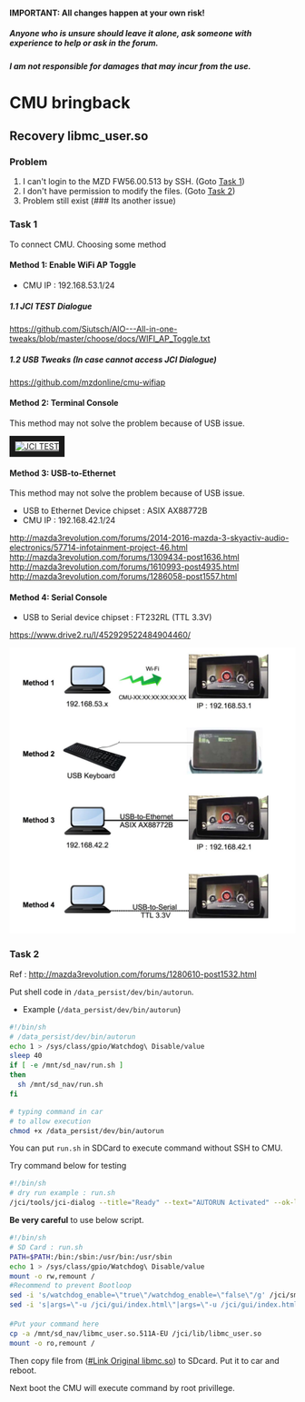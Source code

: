 #### IMPORTANT: All changes happen at your own risk!
##### Anyone who is unsure should leave it alone, ask someone with experience to help or ask in the forum.
##### I am not responsible for damages that may incur from the use.

# CMU bringback

## Recovery libmc_user.so

### Problem
1. I can't login to the MZD FW56.00.513 by SSH. (Goto [Task 1](#task-1))
2. I don't have permission to modify the files. (Goto [Task 2](#task-2))
3. Problem still exist (### Its another issue)

### Task 1
To connect CMU. Choosing some method

#### Method 1: Enable WiFi AP Toggle
- CMU IP : 192.168.53.1/24

##### 1.1 JCI TEST Dialogue 
https://github.com/Siutsch/AIO---All-in-one-tweaks/blob/master/choose/docs/WIFI_AP_Toggle.txt

##### 1.2 USB Tweaks (In case cannot access JCI Dialogue)
https://github.com/mzdonline/cmu-wifiap

#### Method 2: Terminal Console

This method may not solve the problem because of USB issue.

<a href="http://www.youtube.com/watch?feature=player_embedded&v=M-iJLuxwfzU" target="_blank"><img src="http://img.youtube.com/vi/M-iJLuxwfzU/0.jpg" alt="JCI TEST" width="240" height="180" border="10" /></a>

#### Method 3: USB-to-Ethernet
This method may not solve the problem because of USB issue.

- USB to Ethernet Device chipset : ASIX AX88772B
- CMU IP : 192.168.42.1/24

http://mazda3revolution.com/forums/2014-2016-mazda-3-skyactiv-audio-electronics/57714-infotainment-project-46.html
http://mazda3revolution.com/forums/1309434-post1636.html
http://mazda3revolution.com/forums/1610993-post4935.html
http://mazda3revolution.com/forums/1286058-post1557.html

#### Method 4: Serial Console
- USB to Serial device chipset : FT232RL (TTL 3.3V)

https://www.drive2.ru/l/452929522484904460/


![connection](images/connection.jpg)

### Task 2

Ref : http://mazda3revolution.com/forums/1280610-post1532.html

Put shell code in `/data_persist/dev/bin/autorun`.

* Example (`/data_persist/dev/bin/autorun`)

```bash
#!/bin/sh
# /data_persist/dev/bin/autorun
echo 1 > /sys/class/gpio/Watchdog\ Disable/value
sleep 40
if [ -e /mnt/sd_nav/run.sh ]
then
  sh /mnt/sd_nav/run.sh
fi
```

```bash
# typing command in car
# to allow execution
chmod +x /data_persist/dev/bin/autorun
```
You can put `run.sh` in SDCard to execute command without SSH to CMU.

Try command below for testing
```bash
#!/bin/sh
# dry run example : run.sh
/jci/tools/jci-dialog --title="Ready" --text="AUTORUN Activated" --ok-label='OK' --no-cancel
```

**Be very careful** to use below script.

```bash
#!/bin/sh
# SD Card : run.sh
PATH=$PATH:/bin:/sbin:/usr/bin:/usr/sbin
echo 1 > /sys/class/gpio/Watchdog\ Disable/value
mount -o rw,remount /
#Recommend to prevent Bootloop
sed -i 's/watchdog_enable=\"true\"/watchdog_enable=\"false\"/g' /jci/sm/sm.conf
sed -i 's|args=\"-u /jci/gui/index.html\"|args=\"-u /jci/gui/index.html --noWatchdogs\"|g' /jci/sm/sm.conf

#Put your command here
cp -a /mnt/sd_nav/libmc_user.so.511A-EU /jci/lib/libmc_user.so
mount -o ro,remount /
```

Then copy file from ([#Link Original libmc.so]( https://github.com/Siutsch/AIO---All-in-one-tweaks/tree/master/choose/config_org_all/media-order-patching/jci/lib)) to SDcard. Put it to car and reboot.

Next boot the CMU will execute command by root privillege.
